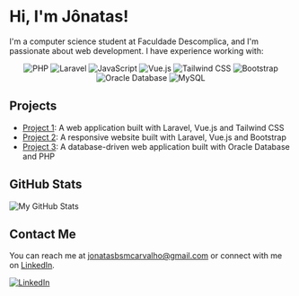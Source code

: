 # Hi, I'm Jônatas!

I'm a computer science student at Faculdade Descomplica, and I'm passionate about web development. I have experience working with:

<p align="center">
  <img src="https://img.shields.io/badge/PHP-777BB4?style=for-the-badge&logo=php&logoColor=white" alt="PHP" />
  <img src="https://img.shields.io/badge/Laravel-FF2D20?style=for-the-badge&logo=laravel&logoColor=white" alt="Laravel" />
  <img src="https://img.shields.io/badge/JavaScript-F7DF1E?style=for-the-badge&logo=javascript&logoColor=black" alt="JavaScript" />
  <img src="https://img.shields.io/badge/Vue.js-4FC08D?style=for-the-badge&logo=vue.js&logoColor=white" alt="Vue.js" />
  <img src="https://img.shields.io/badge/Tailwind_CSS-38B2AC?style=for-the-badge&logo=tailwind-css&logoColor=white" alt="Tailwind CSS" />
  <img src="https://img.shields.io/badge/Bootstrap-563D7C?style=for-the-badge&logo=bootstrap&logoColor=white" alt="Bootstrap" />
  <img src="https://img.shields.io/badge/Oracle_DB-F80000?style=for-the-badge&logo=oracle&logoColor=white" alt="Oracle Database" />
  <img src="https://img.shields.io/badge/MySQL-4479A1?style=for-the-badge&logo=mysql&logoColor=white" alt="MySQL" />
</p>

## Projects

- [Project 1](https://github.com/username/project1): A web application built with Laravel, Vue.js and Tailwind CSS
- [Project 2](https://github.com/username/project2): A responsive website built with Laravel, Vue.js and Bootstrap
- [Project 3](https://github.com/username/project3): A database-driven web application built with Oracle Database and PHP

## GitHub Stats

![My GitHub Stats](https://github-readme-stats.vercel.app/api?username=jonatasBSM&show_icons=true&hide_border=true&count_private=true&hide=stars&theme=dark)

## Contact Me

You can reach me at [jonatasbsmcarvalho@gmail.com](mailto:jonatasbsmcarvalho@gmail.com) or connect with me on [LinkedIn](https://www.linkedin.com/in/jonatas-braz-503855230/).

[<img src="https://img.shields.io/badge/LinkedIn-0077B5?style=for-the-badge&logo=linkedin&logoColor=white" alt="LinkedIn" />](https://www.linkedin.com/in/jonatas-braz-503855230/)
